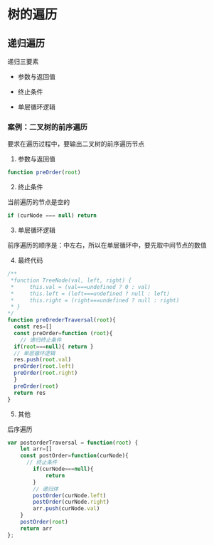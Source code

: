 # 树的遍历

## 递归遍历

递归三要素
- 参数与返回值

- 终止条件

- 单层循环逻辑

### 案例：二叉树的前序遍历

要求在遍历过程中，要输出二叉树的前序遍历节点

1. 参数与返回值

```js
function preOrder(root)
```


2. 终止条件

当前遍历的节点是空的

```js
if (curNode === null) return
```

3. 单层循环逻辑

前序遍历的顺序是：中左右，所以在单层循环中，要先取中间节点的数值


4. 最终代码

```js
/**
 *function TreeNode(val, left, right) {
 *     this.val = (val===undefined ? 0 : val)
 *     this.left = (left===undefined ? null : left)
 *     this.right = (right===undefined ? null : right)
 * }
*/
function preOrederTraversal(root){
  const res=[]
  const preOrder=function (root){
    // 递归终止条件
  if(root===null){ return }
  // 单层循环逻辑
  res.push(root.val)
  preOrder(root.left)
  preOrder(root.right)
  }
  preOrder(root)
  return res
}
```

5. 其他

后序遍历

```js
var postorderTraversal = function(root) {
    let arr=[]
    const postOrder=function(curNode){
      // 终止条件
        if(curNode===null){
            return 
        }
        // 递归体
        postOrder(curNode.left)
        postOrder(curNode.right)
        arr.push(curNode.val)
    }
    postOrder(root)
    return arr
};
```
